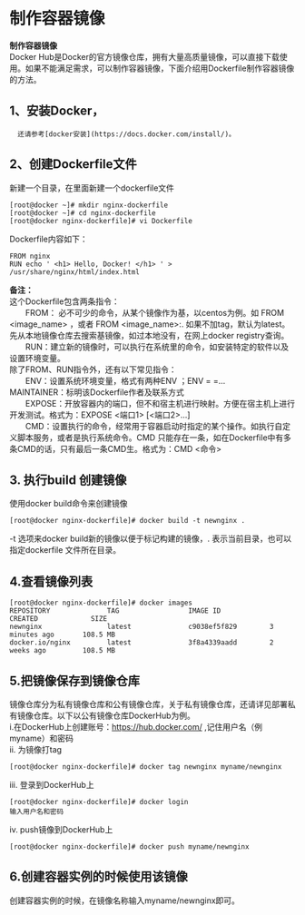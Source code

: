 
# 制作容器镜像

**制作容器镜像**  
Docker Hub是Docker的官方镜像仓库，拥有大量高质量镜像，可以直接下载使用。如果不能满足需求，可以制作容器镜像，下面介绍用Dockerfile制作容器镜像的方法。  
## 1、安装Docker，
      还请参考[docker安装](https://docs.docker.com/install/)。  
## 2、创建Dockerfile文件  
新建一个目录，在里面新建一个dockerfile文件  
```
[root@docker ~]# mkdir nginx-dockerfile
[root@docker ~]# cd nginx-dockerfile
[root@docker nginx-dockerfile]# vi Dockerfile
```  
Dockerfile内容如下：  
```
FROM nginx
RUN echo ' <h1> Hello, Docker! </h1> ' > /usr/share/nginx/html/index.html
```  
**备注：**  
    这个Dockerfile包含两条指令：  
　　FROM： 必不可少的命令，从某个镜像作为基，以centos为例。如 FROM <image_name> ，或者 FROM <image_name>:<tag>. 如果不加tag，默认为latest。先从本地镜像仓库去搜索基镜像，如过本地没有，在网上docker registry查询。  
　　RUN：建立新的镜像时，可以执行在系统里的命令，如安装特定的软件以及设置环境变量。  
    除了FROM、RUN指令外，还有以下常见指令：  
　　ENV：设置系统环境变量，格式有两种ENV <key> <value>；ENV <key1>=<value1> <key2>=<value2>...  
    MAINTAINER：标明该Dockerfile作者及联系方式  
　　EXPOSE：开放容器内的端口，但不和宿主机进行映射。方便在宿主机上进行开发测试。格式为：EXPOSE <端口1> [<端口2>...]  
　　CMD：设置执行的命令，经常用于容器启动时指定的某个操作。如执行自定义脚本服务，或者是执行系统命令。CMD 只能存在一条，如在Dockerfile中有多条CMD的话，只有最后一条CMD生。格式为：CMD <命令>  
## 3. 执行build 创建镜像
   使用docker build命令来创建镜像
```
[root@docker nginx-dockerfile]# docker build -t newnginx .
```
   -t 选项来docker build新的镜像以便于标记构建的镜像，. 表示当前目录，也可以指定dockerfile 文件所在目录。
## 4.查看镜像列表
```
[root@docker nginx-dockerfile]# docker images
REPOSITORY              TAG                 IMAGE ID            CREATED             SIZE
newnginx                latest              c9038ef5f829        3 minutes ago       108.5 MB
docker.io/nginx         latest              3f8a4339aadd        2 weeks ago         108.5 MB
```

## 5.把镜像保存到镜像仓库
    
   镜像仓库分为私有镜像仓库和公有镜像仓库，关于私有镜像仓库，还请详见部署私有镜像仓库。以下以公有镜像仓库DockerHub为例。  
   i.在DockerHub上创建账号：https://hub.docker.com/ ,记住用户名（例myname）和密码  
   ii. 为镜像打tag  
```
[root@docker nginx-dockerfile]# docker tag newnginx myname/newnginx
```
  iii. 登录到DockerHub上
```
[root@docker nginx-dockerfile]# docker login
输入用户名和密码
```
  iv. push镜像到DockerHub上
```
[root@docker nginx-dockerfile]# docker push myname/newnginx
```
## 6.创建容器实例的时候使用该镜像
   
   创建容器实例的时候，在镜像名称输入myname/newnginx即可。

